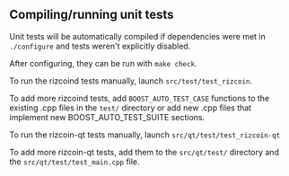 Compiling/running unit tests
------------------------------------

Unit tests will be automatically compiled if dependencies were met in `./configure`
and tests weren't explicitly disabled.

After configuring, they can be run with `make check`.

To run the rizcoind tests manually, launch `src/test/test_rizcoin`.

To add more rizcoind tests, add `BOOST_AUTO_TEST_CASE` functions to the existing
.cpp files in the `test/` directory or add new .cpp files that
implement new BOOST_AUTO_TEST_SUITE sections.

To run the rizcoin-qt tests manually, launch `src/qt/test/test_rizcoin-qt`

To add more rizcoin-qt tests, add them to the `src/qt/test/` directory and
the `src/qt/test/test_main.cpp` file.
